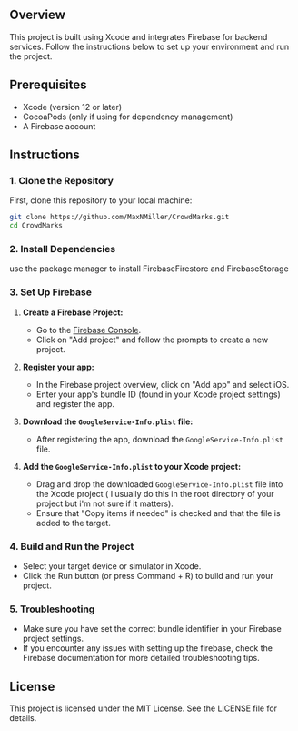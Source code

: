 

## Overview

This project is built using Xcode and integrates Firebase for backend services. Follow the instructions below to set up your environment and run the project.

## Prerequisites

- Xcode (version 12 or later)
- CocoaPods (only if using for dependency management)
- A Firebase account

## Instructions

### 1. Clone the Repository

First, clone this repository to your local machine:

```bash
git clone https://github.com/MaxNMiller/CrowdMarks.git
cd CrowdMarks
```

### 2. Install Dependencies

use the package manager to install FirebaseFirestore and FirebaseStorage 

### 3. Set Up Firebase

1. **Create a Firebase Project:**
   - Go to the [Firebase Console](https://console.firebase.google.com/).
   - Click on "Add project" and follow the prompts to create a new project.

2. **Register your app:**
   - In the Firebase project overview, click on "Add app" and select iOS.
   - Enter your app's bundle ID (found in your Xcode project settings) and register the app.

3. **Download the `GoogleService-Info.plist` file:**
   - After registering the app, download the `GoogleService-Info.plist` file.

4. **Add the `GoogleService-Info.plist` to your Xcode project:**
   - Drag and drop the downloaded `GoogleService-Info.plist` file into the Xcode project ( I usually do this in the root directory of your project but i'm not sure if it matters).
   - Ensure that "Copy items if needed" is checked and that the file is added to the target.


### 4. Build and Run the Project

- Select your target device or simulator in Xcode.
- Click the Run button (or press Command + R) to build and run your project.

### 5. Troubleshooting

- Make sure you have set the correct bundle identifier in your Firebase project settings.
- If you encounter any issues with setting up the firebase, check the Firebase documentation for more detailed troubleshooting tips.

## License

This project is licensed under the MIT License. See the LICENSE file for details.
